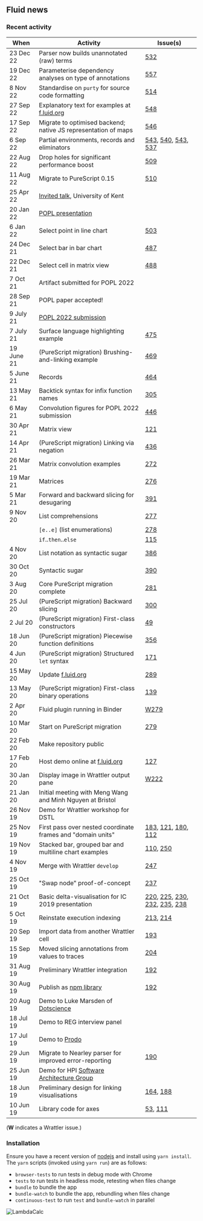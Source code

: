 ## Fluid news

### Recent activity

| When | Activity | Issue(s) |
| --- | --- | --- |
| 23 Dec 22 | Parser now builds unannotated (raw) terms | [532](https://github.com/explorable-viz/fluid/issues/532) |
| 19 Dec 22 | Parameterise dependency analyses on type of annotations | [557](https://github.com/explorable-viz/fluid/issues/557) |
| 8 Nov 22 | Standardise on `purty` for source code formatting | [514](https://github.com/explorable-viz/fluid/issues/514) |
| 27 Sep 22 | Explanatory text for examples at [f.luid.org]() | [548](https://github.com/explorable-viz/fluid/issues/548) |
| 17 Sep 22 | Migrate to optimised backend; native JS representation of maps | [546](https://github.com/explorable-viz/fluid/issues/546) |
| 6 Sep 22 | Partial environments, records and eliminators | [543](https://github.com/explorable-viz/fluid/issues/543), [540](https://github.com/explorable-viz/fluid/issues/540), [543](https://github.com/explorable-viz/fluid/issues/543), [537](https://github.com/explorable-viz/fluid/issues/537) |
| 22 Aug 22 | Drop holes for significant performance boost | [509](https://github.com/explorable-viz/fluid/issues/509) |
| 11 Aug 22 | Migrate to PureScript 0.15 | [510](https://github.com/explorable-viz/fluid/issues/510) |
| 25 Apr 22 | [Invited talk](https://arxiv.org/abs/2203.04608), University of Kent | |
| 20 Jan 22 | [POPL presentation](https://youtu.be/Ov1HOMKn8t4) | |
| 6 Jan 22 | Select point in line chart | [503](https://github.com/explorable-viz/fluid/issues/503) |
| 24 Dec 21 | Select bar in bar chart | [487](https://github.com/explorable-viz/fluid/issues/487) |
| 22 Dec 21 | Select cell in matrix view | [488](https://github.com/explorable-viz/fluid/issues/488) |
| 7 Oct 21 | Artifact submitted for POPL 2022 | |
| 28 Sep 21 | POPL paper accepted! | |
| 9 July 21 | [POPL 2022 submission](https://arxiv.org/abs/2109.00445) | |
| 7 July 21 | Surface language highlighting example | [475](https://github.com/explorable-viz/fluid/issues/475) |
| 19 June 21 | (PureScript migration) Brushing-and-linking example | [469](https://github.com/explorable-viz/fluid/issues/469) |
| 5 June 21 | Records | [464](https://github.com/explorable-viz/fluid/issues/464) |
| 13 May 21 | Backtick syntax for infix function names | [305](https://github.com/explorable-viz/fluid/issues/305) |
| 6 May 21 | Convolution figures for POPL 2022 submission | [446](https://github.com/explorable-viz/fluid/issues/446) |
| 30 Apr 21 | Matrix view | [121](https://github.com/rolyp/fluid/issues/121) |
| 14 Apr 21 | (PureScript migration) Linking via negation | [436](https://github.com/explorable-viz/fluid/issues/436) |
| 26 Mar 21 | Matrix convolution examples | [272](https://github.com/explorable-viz/fluid/issues/272) |
| 19 Mar 21 | Matrices | [276](https://github.com/explorable-viz/fluid/issues/276) |
| 5 Mar 21 | Forward and backward slicing for desugaring | [391](https://github.com/explorable-viz/fluid/issues/391) |
| 9 Nov 20 | List comprehensions | [277](https://github.com/explorable-viz/fluid/issues/277) |
| | `[e..e]` (list enumerations) | [278](https://github.com/explorable-viz/fluid/issues/278) |
| | `if`..`then`..`else` | [115](https://github.com/explorable-viz/fluid/issues/115) |
| 4 Nov 20 | List notation as syntactic sugar | [386](https://github.com/explorable-viz/fluid/issues/386) |
| 30 Oct 20 | Syntactic sugar | [390](https://github.com/explorable-viz/fluid/issues/390) |
| 3 Aug 20 | Core PureScript migration complete | [281](https://github.com/explorable-viz/fluid/issues/281) |
| 25 Jul 20 | (PureScript migration) Backward slicing | [300](https://github.com/explorable-viz/fluid/issues/300) |
| 2 Jul 20 | (PureScript migration) First-class constructors | [49](https://github.com/explorable-viz/fluid/issues/49) |
| 18 Jun 20 | (PureScript migration) Piecewise function definitions | [356](https://github.com/explorable-viz/fluid/issues/356) |
| 4 Jun 20 | (PureScript migration) Structured `let` syntax | [171](https://github.com/explorable-viz/fluid/issues/171) |
| 15 May 20 | Update [f.luid.org](https://f.luid.org) | [289](https://github.com/explorable-viz/fluid/issues/289) |
| 13 May 20 | (PureScript migration) First-class binary operations | [139](https://github.com/explorable-viz/fluid/issues/139) |
| 2 Apr 20 | Fluid plugin running in Binder | [W279](https://github.com/rolyp/wrattler/wrattler/issues/279) |
| 10 Mar 20 | Start on PureScript migration | [279](https://github.com/rolyp/lambdacalc/issues/279) |
| 22 Feb 20 | Make repository public |
| 17 Feb 20 | Host demo online at [f.luid.org](https://f.luid.org) | [127](https://github.com/rolyp/lambdacalc/issues/127) |
| 30 Jan 20 | Display image in Wrattler output pane | [W222](https://github.com/wrattler/wrattler/issues/222) |
| 21 Jan 20 | Initial meeting with Meng Wang and Minh Nguyen at Bristol ||
| 26 Nov 19 | Demo for Wrattler workshop for DSTL ||
| 25 Nov 19 | First pass over nested coordinate frames and "domain units" | [183](https://github.com/rolyp/fluid/issues/183), [121](https://github.com/rolyp/fluid/issues/121), [180](https://github.com/rolyp/fluid/issues/180), [112](https://github.com/rolyp/fluid/issues/112) |
| 19 Nov 19 | Stacked bar, grouped bar and multiline chart examples | [110](https://github.com/rolyp/fluid/issues/110), [250](https://github.com/rolyp/fluid/issues/250) |
| 4 Nov 19 | Merge with Wrattler `develop` | [247](https://github.com/rolyp/fluid/issues/247) |
| 25 Oct 19 | "Swap node" proof-of-concept | [237](https://github.com/rolyp/fluid/issues/237) |
| 21 Oct 19 | Basic delta-visualisation for IC 2019 presentation | [220](https://github.com/rolyp/fluid/issues/220), [225](https://github.com/rolyp/fluid/issues/225), [230](https://github.com/rolyp/fluid/issues/230), [232](https://github.com/rolyp/fluid/issues/232), [235](https://github.com/rolyp/fluid/issues/235), [238](https://github.com/rolyp/fluid/issues/238) |
| 5 Oct 19 | Reinstate execution indexing | [213](https://github.com/rolyp/fluid/issues/213), [214](https://github.com/rolyp/fluid/issues/214) |
| 20 Sep 19 | Import data from another Wrattler cell | [193](https://github.com/rolyp/fluid/issues/193) |
| 15 Sep 19 | Moved slicing annotations from values to traces | [204](https://github.com/rolyp/fluid/issues/204) |
| 31 Aug 19 | Preliminary Wrattler integration | [192](https://github.com/rolyp/fluid/issues/192) |
| 30 Aug 19 | Publish as [npm library](https://www.npmjs.com/package/@rolyp/fluid) | [192](https://github.com/rolyp/fluid/issues/192) |
| 20 Aug 19 | Demo to Luke Marsden of [Dotscience](https://dotscience.com/) ||
| 18 Jul 19 | Demo to REG interview panel ||
| 17 Jul 19 | Demo to [Prodo](https://prodo.ai) ||
| 29 Jun 19 | Migrate to Nearley parser for improved error-reporting | [190](https://github.com/rolyp/fluid/issues/190) |
| 25 Jun 19 | Demo for HPI [Software Architecture Group](https://www.hpi.uni-potsdam.de/hirschfeld/index.html)||
| 18 Jun 19 | Preliminary design for linking visualisations | [164](https://github.com/rolyp/fluid/issues/164), [188](https://github.com/rolyp/fluid/issues/188) |
| 10 Jun 19 | Library code for axes | [53](https://github.com/rolyp/fluid/issues/53), [111](https://github.com/rolyp/fluid/issues/111) |

(**W** indicates a Wrattler issue.)

### Installation

Ensure you have a recent version of [nodejs](https://nodejs.org/en/download/current/) and install using `yarn install`. The `yarn` scripts (invoked using `yarn run`) are as follows:

- `browser-tests` to run tests in debug mode with Chrome
- `tests` to run tests in headless mode, retesting when files change
- `bundle` to bundle the app
- `bundle-watch` to bundle the app, rebundling when files change
- `continuous-test` to run `test` and `bundle-watch` in parallel

![LambdaCalc](https://i.imgur.com/ERSxpE0.png "LambdaCalc")
